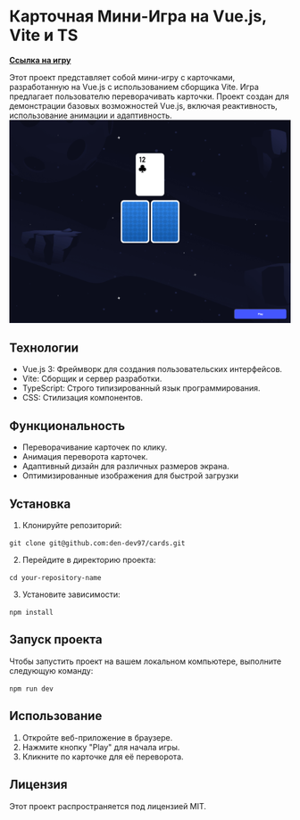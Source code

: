 # Карточная Мини-Игра на Vue.js, Vite и TS
**[Ссылка на игру](https://den-dev97.github.io/cards/ "cards mini game")**

Этот проект представляет собой мини-игру с карточками, разработанную на Vue.js с использованием сборщика Vite. Игра предлагает пользователю переворачивать карточки. Проект создан для демонстрации базовых возможностей Vue.js, включая реактивность, использование анимации и адаптивность.
![preview](src/assets/img/preview.png "cards game")

## Технологии
- Vue.js 3: Фреймворк для создания пользовательских интерфейсов.
- Vite: Сборщик и сервер разработки.
- TypeScript: Строго типизированный язык программирования.
- CSS: Стилизация компонентов.

## Функциональность
- Переворачивание карточек по клику.
- Анимация переворота карточек.
- Адаптивный дизайн для различных размеров экрана.
- Оптимизированные изображения для быстрой загрузки

## Установка

1. Клонируйте репозиторий:

`git clone git@github.com:den-dev97/cards.git`

2. Перейдите в директорию проекта:

`cd your-repository-name`

3. Установите зависимости:

`npm install`

## Запуск проекта

Чтобы запустить проект на вашем локальном компьютере, выполните следующую команду:

`npm run dev`

## Использование

1. Откройте веб-приложение в браузере.
2. Нажмите кнопку "Play" для начала игры.
3. Кликните по карточке для её переворота.

## Лицензия

Этот проект распространяется под лицензией MIT.
